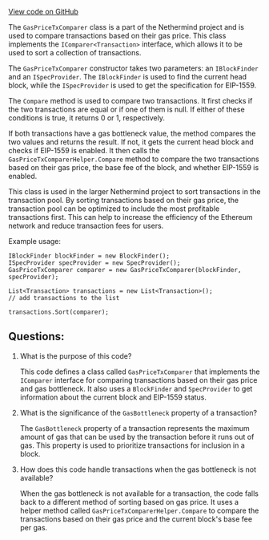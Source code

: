 [View code on GitHub](https://github.com/nethermindeth/nethermind/Nethermind.Consensus/Comparers/GasPriceTxComparer.cs)

The `GasPriceTxComparer` class is a part of the Nethermind project and is used to compare transactions based on their gas price. This class implements the `IComparer<Transaction>` interface, which allows it to be used to sort a collection of transactions.

The `GasPriceTxComparer` constructor takes two parameters: an `IBlockFinder` and an `ISpecProvider`. The `IBlockFinder` is used to find the current head block, while the `ISpecProvider` is used to get the specification for EIP-1559. 

The `Compare` method is used to compare two transactions. It first checks if the two transactions are equal or if one of them is null. If either of these conditions is true, it returns 0 or 1, respectively. 

If both transactions have a gas bottleneck value, the method compares the two values and returns the result. If not, it gets the current head block and checks if EIP-1559 is enabled. It then calls the `GasPriceTxComparerHelper.Compare` method to compare the two transactions based on their gas price, the base fee of the block, and whether EIP-1559 is enabled.

This class is used in the larger Nethermind project to sort transactions in the transaction pool. By sorting transactions based on their gas price, the transaction pool can be optimized to include the most profitable transactions first. This can help to increase the efficiency of the Ethereum network and reduce transaction fees for users. 

Example usage:

```
IBlockFinder blockFinder = new BlockFinder();
ISpecProvider specProvider = new SpecProvider();
GasPriceTxComparer comparer = new GasPriceTxComparer(blockFinder, specProvider);

List<Transaction> transactions = new List<Transaction>();
// add transactions to the list

transactions.Sort(comparer);
```
## Questions: 
 1. What is the purpose of this code?
    
    This code defines a class called `GasPriceTxComparer` that implements the `IComparer` interface for comparing transactions based on their gas price and gas bottleneck. It also uses a `BlockFinder` and `SpecProvider` to get information about the current block and EIP-1559 status.

2. What is the significance of the `GasBottleneck` property of a transaction?
    
    The `GasBottleneck` property of a transaction represents the maximum amount of gas that can be used by the transaction before it runs out of gas. This property is used to prioritize transactions for inclusion in a block.

3. How does this code handle transactions when the gas bottleneck is not available?
    
    When the gas bottleneck is not available for a transaction, the code falls back to a different method of sorting based on gas price. It uses a helper method called `GasPriceTxComparerHelper.Compare` to compare the transactions based on their gas price and the current block's base fee per gas.